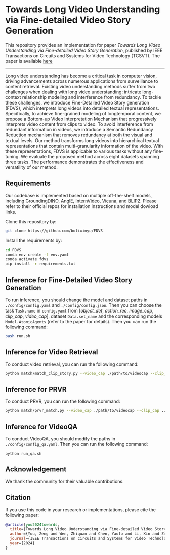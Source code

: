 # Towards Long Video Understanding via Fine-detailed Video Story Generation

This repository provides an implementation for paper *Towards Long Video Understanding via Fine-detailed Video Story Generation*, published by IEEE Transactions on Circuits and Systems for Video Technology (TCSVT). The paper is available [here](https://arxiv.org/pdf/2412.06182)

---

Long video understanding has become a critical task in computer vision, driving advancements across numerous applications from surveillance to content retrieval. Existing video understanding methods suffer from two challenges when dealing with long video understanding: intricate long-context relationship modeling and interference from redundancy. To tackle these challenges, we introduce Fine-Detailed Video Story generation (FDVS), which interprets long videos into detailed textual representations. Specifically, to achieve fine-grained modeling of longtemporal content, we propose a Bottom-up Video Interpretation Mechanism that progressively interprets video content from clips to video. To avoid interference from redundant information in videos, we introduce a Semantic Redundancy Reduction mechanism that removes redundancy at both the visual and textual levels. Our method transforms long videos into hierarchical textual representations that contain multi-granularity information of the video. With these representations, FDVS is applicable to various tasks without any fine-tuning. We evaluate the proposed method across eight datasets spanning three tasks. The performance demonstrates the effectiveness and versatility of our method.

## Requirements

Our codebase is implemented based on multiple off-the-shelf models, including [GroundingDINO](https://github.com/IDEA-Research/GroundingDINO), [AnglE](https://github.com/SeanLee97/AnglE), [InternVideo](https://github.com/OpenGVLab/InternVideo), [Vicuna](https://github.com/lm-sys/FastChat), and 
[BLIP2](https://github.com/salesforce/LAVIS). Please refer to their official repos for installation instructions and model dowload links. 

Clone this repository by:
```bash
git clone https://github.com/bolixinyu/FDVS
```
Install the requirements by:
```bash
cd FDVS
conda env create -f env.yaml
conda activate fdvs
pip install -r requirements.txt
```

## Inference for Fine-Detailed Video Story Generation
To run inference, you should change the model and dataset paths in `./config/config.yaml` and `./config/config.json`. Then you can choose the task `Task.name` in `config.yaml` from [*object_det*, *action_rec*, *image_cap*, *clip_cap*, *video_cap*], dataset `Data.set_name` and the corresponding models `Model.AtomicAgents` (refer to the paper for details). Then you can run the following command:
```bash
bash run.sh
```

## Inference for Video Retrieval
To conduct video retrieval, you can run the following command:
```bash
python match/match_clip_story.py --video_cap ./path/to/videocap --clip_cap ./path/to/clipcap --dataset datasetname
```

## Inference for PRVR
To conduct PRVR, you can run the following command:
```bash
python match/prvr_match.py --video_cap ./path/to/videocap --clip_cap ./path/to/clipcap --dataset datasetname
```

## Inference for VideoQA
To conduct VideoQA, you should modify the paths in `./config/config_qa.yaml`. Then you can run the following command:
```bash
python run_qa.sh
```

## Acknowledgement
We thank the community for their valuable contributions.

## Citation

If you use this code in your research or implementations, please cite the following paper:

```bibtex
@article{you2024towards,
  title={Towards Long Video Understanding via Fine-detailed Video Story Generation},
  author={You, Zeng and Wen, Zhiquan and Chen, Yaofo and Li, Xin and Zeng, Runhao and Wang, Yaowei and Tan, Mingkui},
  journal={IEEE Transactions on Circuits and Systems for Video Technology},
  year={2024}
}
```


